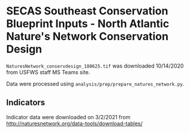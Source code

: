 # SECAS Southeast Conservation Blueprint Inputs - North Atlantic Nature's Network Conservation Design

`NaturesNetwork_conservdesign_180625.tif` was downloaded 10/14/2020 from USFWS staff MS Teams site.

Data were processed using `analysis/prep/prepare_natures_network.py`.

## Indicators

Indicator data were downloaded on 3/2/2021 from http://naturesnetwork.org/data-tools/download-tables/
